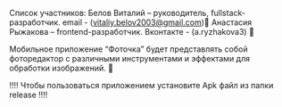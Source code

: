 Список участников: Белов Виталий – руководитель, fullstack-разработчик. email - (vitaliy.belov2003@gmail.com)🤯 Анастасия Рыжакова – frontend-разработчик. Вконтакте - (a.ryzhakova3) 🤩

Мобильное приложение “Фоточка” будет представлять собой фоторедактор с различными инструментами и эффектами для обработки изображений. 📸

‼️‼️ Чтобы пользоваться приложением установите Apk файл из папки release ‼️‼️
